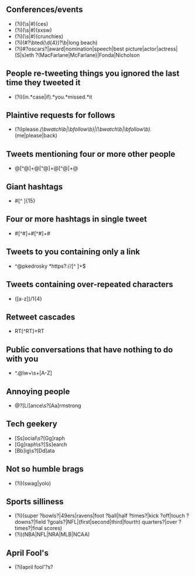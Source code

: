 Conferences/events
-----------------------------------
- (?i)(\s|#)(ces)
- (?i)(\s|#)(sxsw)
- (?i)(\s|#)(crunchies)
- (?i)(#?\bted(\d{4})?\b|long beach)
- (?i)#?oscars?|award|nomination|speech|best picture|actor|actress|(S|s)eth ?(MacFarlane|McFarlane)|Fonda|Nicholson

People re-tweeting things you ignored the last time they tweeted it
-------------
- (?i)(in.*case|if).*you.*missed.*it

Plaintive requests for follows
-------------
- (?i)please.*(\bwatch\b|\bfollow\b)|(\bwatch\b|\bfollow\b).*(me|please|back)

Tweets mentioning four or more other people
-------------
- @[^@]+@[^@]+@[^@]+@

Giant hashtags
-------------
- #[^ ]{15}

Four or more hashtags in single tweet
-------------
- #[^#]+#[^#]+#

Tweets to you containing only a link
--------------
- ^@pkedrosky *https?://[^ ]+$

Tweets containing over-repeated characters
-------------
- ([a-z])/1{4}

Retweet cascades
-------------
- RT[^RT]+RT

Public conversations that have nothing to do with you
-------------
- ^\.@\w+\s+[A-Z]

Annoying people
-------------
- @?[Ll]ance\s?[Aa]rmstrong

Tech geekery
-------------
- [Ss]ocial\s?[Gg]raph
- [Gg]raph\s?[Ss]earch 
- [Bb]ig\s?[Dd]ata

Not so humble brags
---------------
- (?i)(swag|yolo)

Sports silliness
-------------
- (?i)(super ?bowls?|49ers|ravens|foot ?ball|half ?times?|kick ?off|touch ?downs?|field ?goals?|NFL|(first|second|third|fourth) quarters?|over ?times?|final scores)
- (?i)(NBA|NFL|NRA|MLB|NCAA)

April Fool's
-------------
- (?i)april fool'?s?


